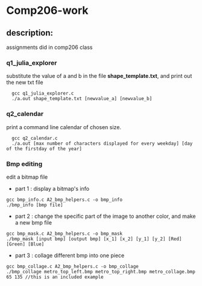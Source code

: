 # Comp206-work
## description: 
assignments did in comp206 class

### q1_julia_explorer
substitute the value of a and b in the file **shape_template.txt**, and print out the new txt file
```
  gcc q1_julia_explorer.c
  ./a.out shape_template.txt [newvalue_a] [newvalue_b]
```

### q2_calendar
print a command line calendar of chosen size.
```
  gcc q2_calendar.c 
  ./a.out [max number of characters displayed for every weekday] [day of the firstday of the year] 
```

### Bmp editing 
edit a bitmap file
- part 1 : display a bitmap's info 
```
gcc bmp_info.c A2_bmp_helpers.c -o bmp_info
./bmp_info [bmp file]
```
- part 2 : change the specific part of the image to another color, and make a new bmp file
```
gcc bmp_mask.c A2_bmp_helpers.c -o bmp_mask
./bmp_mask [input bmp] [output bmp] [x_1] [x_2] [y_1] [y_2] [Red] [Green] [Blue]
```
- part 3 : collage different bmp into one piece 
```
gcc bmp_collage.c A2_bmp_helpers.c -o bmp_collage
./bmp_collage metro_top_left.bmp metro_top_right.bmp metro_collage.bmp 65 135 //this is an included example
```
